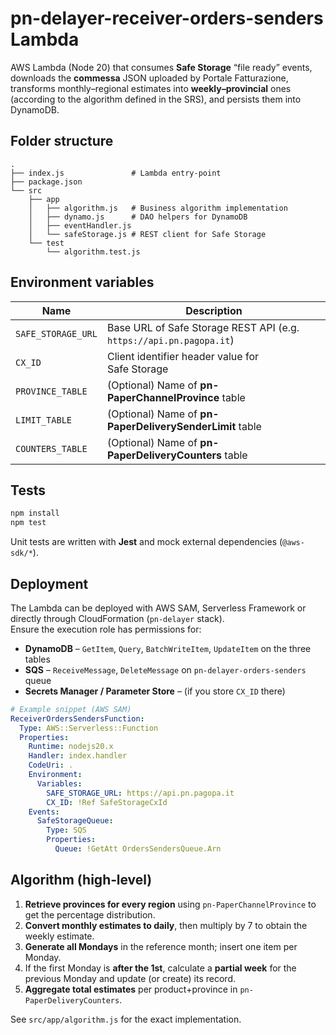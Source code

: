 # pn-delayer-receiver-orders-senders Lambda

AWS Lambda (Node 20) that consumes **Safe Storage** “file ready” events, downloads the
**commessa** JSON uploaded by Portale Fatturazione, transforms monthly–regional estimates into
**weekly–provincial** ones (according to the algorithm defined in the SRS),
and persists them into DynamoDB.

## Folder structure

```
.
├── index.js               # Lambda entry‑point
├── package.json
└── src
    ├── app
    │   ├── algorithm.js   # Business algorithm implementation
    │   ├── dynamo.js      # DAO helpers for DynamoDB
    │   ├── eventHandler.js
    │   └── safeStorage.js # REST client for Safe Storage
    └── test
        └── algorithm.test.js
```

## Environment variables

| Name                | Description                                      |
|---------------------|--------------------------------------------------|
| `SAFE_STORAGE_URL`  | Base URL of Safe Storage REST API (e.g. `https://api.pn.pagopa.it`) |
| `CX_ID`             | Client identifier header value for Safe Storage  |
| `PROVINCE_TABLE`    | (Optional) Name of **pn-PaperChannelProvince** table |
| `LIMIT_TABLE`       | (Optional) Name of **pn-PaperDeliverySenderLimit** table |
| `COUNTERS_TABLE`    | (Optional) Name of **pn-PaperDeliveryCounters** table |

## Tests

```bash
npm install
npm test
```

Unit tests are written with **Jest** and mock external dependencies (`@aws-sdk/*`).

## Deployment

The Lambda can be deployed with AWS SAM, Serverless Framework or directly through
CloudFormation (`pn-delayer` stack).  
Ensure the execution role has permissions for:

* **DynamoDB** – `GetItem`, `Query`, `BatchWriteItem`, `UpdateItem` on the three tables
* **SQS** – `ReceiveMessage`, `DeleteMessage` on `pn-delayer-orders-senders` queue
* **Secrets Manager / Parameter Store** – (if you store `CX_ID` there)

```yaml
# Example snippet (AWS SAM)
ReceiverOrdersSendersFunction:
  Type: AWS::Serverless::Function
  Properties:
    Runtime: nodejs20.x
    Handler: index.handler
    CodeUri: .
    Environment:
      Variables:
        SAFE_STORAGE_URL: https://api.pn.pagopa.it
        CX_ID: !Ref SafeStorageCxId
    Events:
      SafeStorageQueue:
        Type: SQS
        Properties:
          Queue: !GetAtt OrdersSendersQueue.Arn
```

## Algorithm (high‑level)

1. **Retrieve provinces for every region** using `pn-PaperChannelProvince` to get the
   percentage distribution.
2. **Convert monthly estimates to daily**, then multiply by 7 to obtain the weekly estimate.
3. **Generate all Mondays** in the reference month; insert one item per Monday.
4. If the first Monday is **after the 1st**, calculate a **partial week** for the previous Monday
   and update (or create) its record.
5. **Aggregate total estimates** per product+province in `pn-PaperDeliveryCounters`.

See `src/app/algorithm.js` for the exact implementation.
